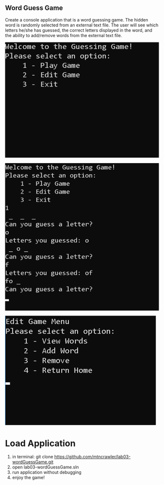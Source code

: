 ## Word Guess Game

Create a console application that is a word guessing game. The hidden word is randomly selected from an external text file. The user will see which letters he/she has guessed, the correct letters displayed in the word, and the ability to add/remove words from the external text file.

![Welcome Menu](assets/lab3.png "Welcome Menu")

![Game Play](assets/lab3a.png "Active Game Play")

![Edit Game Menu](assets/lab3b.png "Edit Game Menu")


# Load Application
1.	in terminal: git clone https://github.com/mtncrawler/lab03-wordGuessGame.git
2.	open lab03-wordGuessGame.sln
3.	run application without debugging
4.	enjoy the game!